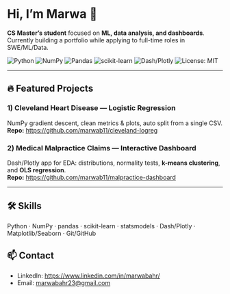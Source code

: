 # Hi, I’m Marwa 👋

**CS Master’s student** focused on **ML, data analysis, and dashboards**.  
Currently building a portfolio while applying to full-time roles in SWE/ML/Data.

![Python](https://img.shields.io/badge/Python-3.8%2B-blue)
![NumPy](https://img.shields.io/badge/NumPy-%23013243.svg?logo=numpy&logoColor=white)
![Pandas](https://img.shields.io/badge/Pandas-%23150458.svg?logo=pandas&logoColor=white)
![scikit-learn](https://img.shields.io/badge/scikit--learn-%23F7931E.svg?logo=scikitlearn&logoColor=white)
![Dash/Plotly](https://img.shields.io/badge/Dash%2FPlotly-%2300599C.svg?logo=plotly&logoColor=white)
![License: MIT](https://img.shields.io/badge/License-MIT-green.svg)

---

## 🔥 Featured Projects

### 1) Cleveland Heart Disease — Logistic Regression 
NumPy gradient descent, clean metrics & plots, auto split from a single CSV.  
**Repo:** https://github.com/marwab11/cleveland-logreg

### 2) Medical Malpractice Claims — Interactive Dashboard
Dash/Plotly app for EDA: distributions, normality tests, **k-means clustering**, and **OLS regression**.  
**Repo:** https://github.com/marwab11/malpractice-dashboard

---

## 🛠️ Skills
Python · NumPy · pandas · scikit-learn · statsmodels · Dash/Plotly · Matplotlib/Seaborn · Git/GitHub

## 📫 Contact
- LinkedIn: <https://www.linkedin.com/in/marwabahr/>
- Email: <marwabahr23@gmail.com>
